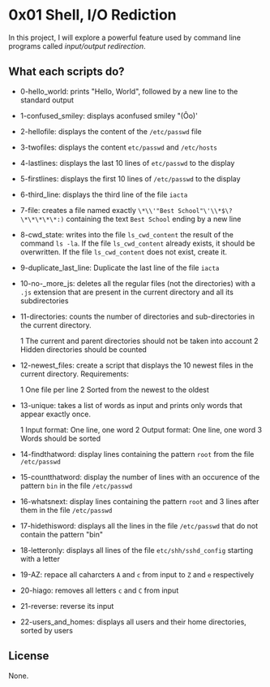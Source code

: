 # 0x01 Shell, I/O Rediction

In this project, I will explore a powerful feature used by command line programs called _input/output redirection_.


## What each scripts do?

* 0-hello_world: prints "Hello, World", followed by a new line to the standard output
* 1-confused_smiley:  displays aconfused smiley "(Ôo)'
* 2-hellofile: displays the content of the `/etc/passwd` file
* 3-twofiles: displays the content `etc/passwd` and `/etc/hosts`
* 4-lastlines: displays the last 10 lines of `etc/passwd` to the display
* 5-firstlines: displays the first 10 lines of `/etc/passwd` to the display 
* 6-third_line: displays the third line of the file `iacta`
* 7-file:  creates a file named exactly `\*\\'"Best School"\'\\*$\?\*\*\*\*\*:)` containing the text `Best School` ending by a new line
* 8-cwd_state: writes into the file `ls_cwd_content` the result of the command `ls -la`. If the file `ls_cwd_content` already exists, it should be overwritten. If the file `ls_cwd_content` does not exist, create it.
* 9-duplicate_last_line: Duplicate the last line of the file `iacta`
* 10-no-_more_js: deletes all the regular files (not the directories) with a `.js` extension that are present in the current directory and all its subdirectories
* 11-directories: counts the number of directories and sub-directories in the current directory.

  1 The current and parent directories should not be taken into account
  2 Hidden directories should be counted
* 12-newest_files: create a script that displays the 10 newest files in the current directory. Requirements:

  1 One file per line
  2 Sorted from the newest to the oldest
* 13-unique: takes a list of words as input and prints only words that appear exactly once.

  1 Input format: One line, one word
  2 Output format: One line, one word
  3 Words should be sorted
* 14-findthatword: display lines containing the pattern `root` from the file `/etc/passwd`
* 15-countthatword: display the number of lines with an occurence of the pattern `bin` in the file `/etc/passwd`
* 16-whatsnext: display lines containing the pattern `root` and 3 lines after them in the file `/etc/passwd`
* 17-hidethisword: displays all the lines in the file `/etc/passwd` that do not contain the pattern "bin"
* 18-letteronly: displays all lines of the file `etc/shh/sshd_config` starting with a letter
* 19-AZ: repace all caharcters `A` and `c` from input to `Z` and `e` respectively
* 20-hiago: removes all letters `c` and `C` from input
* 21-reverse: reverse its input
* 22-users_and_homes: displays all users and their home directories, sorted by users

## License
None.
